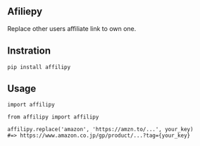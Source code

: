 ## Afiliepy

Replace other users affiliate link to own one.  

## Instration  

```
pip install affilipy
```

## Usage  

```
import affilipy

from affilipy import affilipy

affilipy.replace('amazon', 'https://amzn.to/...', your_key)
#=> https://www.amazon.co.jp/gp/product/...?tag={your_key}
```
